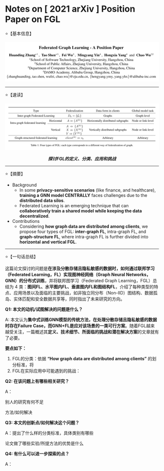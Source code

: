 # Notes on [ 2021 arXiv ] Position Paper on FGL

⭐【基本信息】

![](/Attachments/2021-arXiv-Position_Paper_on_FGL/Info.png)

---

⭐【速读】

![](/Attachments/2021-arXiv-Position_Paper_on_FGL/KeyPoint.png)

***<p align="center">探讨FGL的定义、分类、应用和挑战</p>*** 

---

⭐【摘要】

- Background
  - In some **privacy-sensitive scenarios** (like finance, and healthcare), **training a GNN model CENTRALLY** faces challenges due to the **distributed data silos**.
  - Federated Learning is an emerging technique that can **collaboratively train a shared model while keeping the data decentralized**.
- Contributions
  - Considering **how graph data are distributed among clients**, we propose four types of FGL: **inter-graph FL**, intra-graph FL, and **graph-structure FL**, where intra-graph FL is further divided into **horizontal and vertical FGL**.
 
---

⭐【一句话总结】

这篇论文探讨的问题是**在涉及分散存储且隐私敏感的数据时，如何通过联邦学习（Federated Learning，FL）实现图神经网络（Graph Neural Networks，GNN）的分布式训练**，并将联邦图学习（Federated Graph Learning，FGL）总结为 4 类：**图间FL、水平图内FL、垂直图内FL和图结构FL**，介绍了每种类型的特点、应用场景以及面临的主要挑战，如非独立同分布（Non-IID）图结构、数据孤岛、实体匹配和安全数据共享等，同时指出了未来研究的方向。

**Q1: 本文的动机/试图解决的问题是什么？**

A: 本文认为**集中式训练GNN模型的传统方法，在处理分散存储且隐私敏感的数据时存在Failure Case，而GNN+FL是应对该场景的一类可行方案**。随着FGL越来越受关注，一篇概述其**定义、技术细节、所面临的挑战和潜在解决方案**的文章就有了必要。

**要点如下：**
1. FGL的分类：依据 **“How graph data are distributed among clients”** 的划分标准，将
2. FGL在实际应用中可能遇到的挑战：

**Q2: 在该问题上有哪些相关研究？**

A：

别人的研究有何不足

方法/如何解决

**Q3: 本文的创新点/如何解决这个问题？**

A：提出了什么样的分类标准，具体类别有哪些

论文做了哪些实验/所提方法的优势是什么

**Q4: 有什么可以进一步探索的点？**

A：
